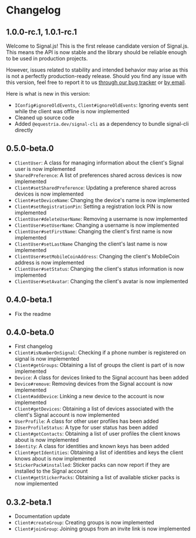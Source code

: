 # Changelog

## 1.0.0-rc.1, 1.0.1-rc.1

Welcome to Signal.js! This is the first release candidate version of Signal.js. This means the API is now stable and the library should be reliable enough to be used in production projects.

However, issues related to stability and intended behavior may arise as this is not a perfectly production-ready release. Should you find any issue with this version, feel free to report it to us [through our bug tracker](https://bugs.equestria.dev/issues/SGJS) or [by email](mailto:hello@equestria.dev).

Here is what is new in this version:

* `IConfig#ignoreOldEvents`, `Client#ignoreOldEvents`: Ignoring events sent while the client was offline is now implemented
* Cleaned up source code
* Added `@equestria.dev/signal-cli` as a dependency to bundle signal-cli directly

## 0.5.0-beta.0

* `ClientUser`: A class for managing information about the client's Signal user is now implemented
* `SharedPreference`: A list of preferences shared across devices is now implemented
* `Client#setSharedPreference`: Updating a preference shared across devices is now implemented
* `Client#setDeviceName`: Changing the device's name is now implemented
* `Client#setRegistrationPin`: Setting a registration lock PIN is now implemented
* `ClientUser#deleteUserName`: Removing a username is now implemented
* `ClientUser#setUserName`: Changing a username is now implemented
* `ClientUser#setFirstName`: Changing the client's first name is now implemented
* `ClientUser#setLastName` Changing the client's last name is now implemented
* `ClientUser#setMobileCoinAddress`: Changing the client's MobileCoin address is now implemented
* `ClientUser#setStatus`: Changing the client's status information is now implemented
* `ClientUser#setAvatar`: Changing the client's avatar is now implemented

## 0.4.0-beta.1

* Fix the readme

## 0.4.0-beta.0

* First changelog
* `Client#isNumberOnSignal`: Checking if a phone number is registered on signal is now implemented
* `Client#getGroups`: Obtaining a list of groups the client is part of is now implemented
* `Device`: A class for devices linked to the Signal account has been added
* `Device#remove`: Removing devices from the Signal account is now implemented
* `Client#addDevice`: Linking a new device to the account is now implemented
* `Client#getDevices`: Obtaining a list of devices associated with the client's Signal account is now implemented
* `UserProfile`: A class for other user profiles has been added
* `IUserProfileStatus`: A type for user status has been added
* `Client#getContacts`: Obtaining a list of user profiles the client knows about is now implemented
* `Identity`: A class for identities and known keys has been added
* `Client#getIdentities`: Obtaining a list of identities and keys the client knows about is now implemented
* `StickerPack#installed`: Sticker packs can now report if they are installed to the Signal account
* `Client#getStickerPacks`: Obtaining a list of available sticker packs is now implemented

## 0.3.2-beta.1

* Documentation update
* `Client#createGroup`: Creating groups is now implemented
* `Client#joinGroup`: Joining groups from an invite link is now implemented
